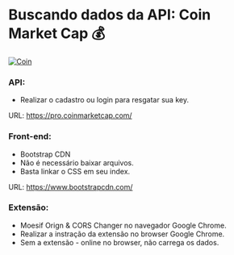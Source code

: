 # Buscando dados da API: Coin Market Cap :moneybag:

[![Coin](https://i.imgur.com/7lpUF8Z.jpg)](https://apicriptomoedas.netlify.app/)

### API:
- Realizar o cadastro ou login para resgatar sua key.

URL: https://pro.coinmarketcap.com/

### Front-end:
- Bootstrap CDN
- Não é necessário baixar arquivos.
- Basta linkar o CSS em seu index.

URL: https://www.bootstrapcdn.com/

### Extensão:
- Moesif Orign & CORS Changer no navegador Google Chrome.
- Realizar a instração da extensão no browser Google Chrome.
- Sem a extensão - online no browser, não carrega os dados.

